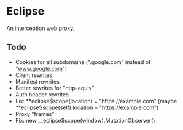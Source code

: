 # Eclipse

An interception web proxy.

## Todo

- Cookies for all subdomains (".google.com" instead of "www.google.com")
- Client rewrites
- Manifest rewrites
- Better rewrites for "http-equiv"
- Auth header rewrites
- Fix: **eclipse$scope(location) = "https://example.com" (maybe **eclipse$scope(self).location = "https://example.com")
- Proxy "frames"
- Fix: new \_\_eclipse$scope(window).MutationObserver()
